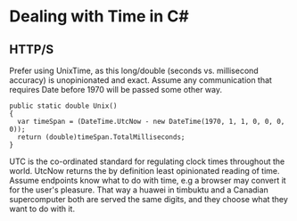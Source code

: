 # Dealing with Time in C#

## HTTP/S
Prefer using UnixTime, as this long/double (seconds vs. millisecond accuracy) is unopinionated and exact. Assume any communication that requires Date before 1970 will be passed some other way.
```
public static double Unix()
{
  var timeSpan = (DateTime.UtcNow - new DateTime(1970, 1, 1, 0, 0, 0, 0));
  return (double)timeSpan.TotalMilliseconds;
}
```
UTC is the co-ordinated standard for regulating clock times throughout the world. UtcNow returns the by definition least opinionated reading of time. Assume endpoints know what to do with time, e.g a browser may convert it for the user's pleasure. That way a huawei in timbuktu and a Canadian supercomputer both are served the same digits, and they choose what they want to do with it.
